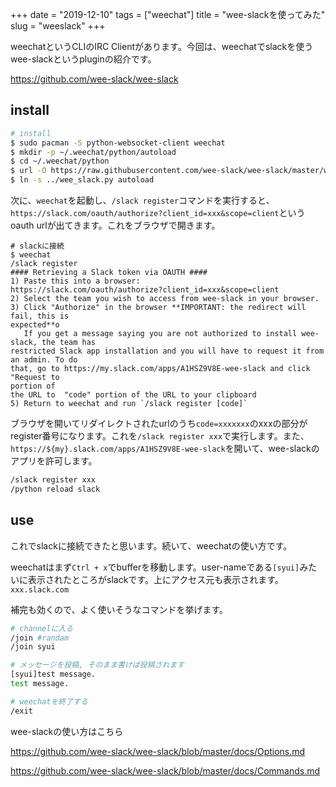 +++
date = "2019-12-10"
tags = ["weechat"]
title = "wee-slackを使ってみた"
slug = "weeslack"
+++

weechatというCLIのIRC Clientがあります。今回は、weechatでslackを使うwee-slackというpluginの紹介です。

https://github.com/wee-slack/wee-slack

## install

```sh
# install
$ sudo pacman -S python-websocket-client weechat
$ mkdir -p ~/.weechat/python/autoload
$ cd ~/.weechat/python
$ url -O https://raw.githubusercontent.com/wee-slack/wee-slack/master/wee_slack.py
$ ln -s ../wee_slack.py autoload
```

次に、`weechat`を起動し、`/slack register`コマンドを実行すると、`https://slack.com/oauth/authorize?client_id=xxx&scope=client`というoauth urlが出てきます。これをブラウザで開きます。

```
# slackに接続
$ weechat
/slack register
#### Retrieving a Slack token via OAUTH ####
1) Paste this into a browser:
https://slack.com/oauth/authorize?client_id=xxx&scope=client
2) Select the team you wish to access from wee-slack in your browser.
3) Click "Authorize" in the browser **IMPORTANT: the redirect will fail, this is
expected**o
   If you get a message saying you are not authorized to install wee-slack, the team has
restricted Slack app installation and you will have to request it from an admin. To do
that, go to https://my.slack.com/apps/A1HSZ9V8E-wee-slack and click "Request to
portion of
the URL to  "code" portion of the URL to your clipboard
5) Return to weechat and run `/slack register [code]`
```

ブラウザを開いてリダイレクトされたurlのうち`code=xxxxxxx`のxxxの部分がregister番号になります。これを`/slack register xxx`で実行します。また、`https://${my}.slack.com/apps/A1HSZ9V8E-wee-slack`を開いて、wee-slackのアプリを許可します。

```sh
/slack register xxx
/python reload slack
```

## use

これでslackに接続できたと思います。続いて、weechatの使い方です。

weechatはまず`Ctrl + x`でbufferを移動します。user-nameである`[syui]`みたいに表示されたところがslackです。上にアクセス元も表示されます。`xxx.slack.com`

補完も効くので、よく使いそうなコマンドを挙げます。

```sh
# channelに入る
/join #randam
/join syui

# メッセージを投稿, そのまま書けば投稿されます
[syui]test message.
test message.

# weechatを終了する
/exit
```

wee-slackの使い方はこちら

https://github.com/wee-slack/wee-slack/blob/master/docs/Options.md

https://github.com/wee-slack/wee-slack/blob/master/docs/Commands.md


